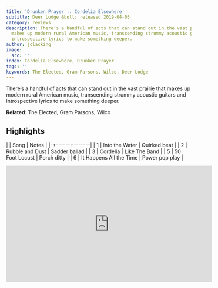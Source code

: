 ```yaml
---
title: 'Drunken Prayer :: Cordelia Elsewhere'
subtitle: Deer Lodge &bull; released 2019-04-05
category: reviews
description: There’s a handful of acts that can stand out in the vast prairie that
  makes up modern rural American music, transcending strummy acoustic guitars and
  introspective lyrics to make something deeper.
author: jclacking
image:
  src: ''
index: Cordelia Elsewhere, Drunken Prayer
tags: ''
keywords: The Elected, Gram Parsons, Wilco, Deer Lodge
---
```

There’s a handful of acts that can stand out in the vast prairie that makes up modern rural American music, transcending strummy acoustic guitars and introspective lyrics to make something deeper.<!--more-->

**Related**: The Elected, Gram Parsons, Wilco

## Highlights

| | Song | Notes |
|-+------+-------|
| 1 | Into the Water | Quirked beat |
| 2 | Rubble and Dust | Sadder ballad |
| 3 | Cordelia  | Like The Band |
| 5 | 50 Foot Locust | Porch ditty |
| 6 | It Happens All the Time | Power pop play |

<div class="tlo-detail-video"><iframe width="560" height="315" src="https://www.youtube.com/embed/uN1pi8hfBM8" frameborder="0" allow="autoplay; encrypted-media" allowfullscreen></iframe></div>

